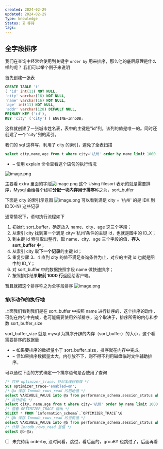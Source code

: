 ```yaml
---
created: 2024-02-29
updated: 2024-02-29
Type: knowledge
Status: ⌛️ 等待
tags:
---
```

##  全字段排序
我们在查询中经常会使用到关键字 `order by` 用来排序，那么他的底层原理是什么样的呢？
我们可以举个例子来说明

首先创建一张表

```sql
CREATE TABLE 't' 
( 'id' int(11) NOT NULL, 
'city' varchar(16) NOT NULL, 
'name' varchar(16) NOT NULL, 
'age' int(11) NOT NULL, 
'addr' varchar(128) DEFAULT NULL, 
PRIMARY KEY ('id'), 
KEY 'city' ('city') ) ENGINE=InnoDB;
```

这样就创建了一张城市姓名表，表中的主键是"id"列，该列的值是唯一的。同时还创建了一个"city"列的索引。

我们的 sql 这样写，利用了 city 的索引，避免了全表扫描
```sql
select city,name,age from t where city='杭州' order by name limit 1000 ;
```

- ~ 使用 explain 命令查看这个语句的执行情况

![image.png](https://obsidian-pic-1317906728.cos.ap-nanjing.myqcloud.com/obsidian/20240304234707.png)

主要看 extra 里面的字段![image.png](https://obsidian-pic-1317906728.cos.ap-nanjing.myqcloud.com/obsidian/20240304234818.png)
这个 Using filesort 表示的就是需要排序，Mysql 会给每个线程**分配一块内存用于排序**称之为，sort_buffer

下面是 city 的索引示意图
![image.png](https://obsidian-pic-1317906728.cos.ap-nanjing.myqcloud.com/obsidian/20240304235828.png)
可以看到满足 city = '杭州' 的是 IDX 到 ID(X+N) 这些记录

通常情况下，语句执行流程如下

1. 初始化 sort_buffer，确定放入 name、city、age 这三个字段；
2. 从索引 city 找到第一个满足 city=‘杭州’条件的主键 id，也就是图中的 ID_X；
3. 到主键 id 索引取出整行，取 name、city、age 三个字段的值，**存入 sort_buffer 中**；
4. 从索引 city 取**下一个记录**的主键 id；
5. 重复步骤 3、4 直到 city 的值不满足查询条件为止，对应的主键 id 也就是图中的 ID_Y；
6. 对 sort_buffer 中的数据按照字段 name 做快速排序；
7. 按照排序结果**取前 1000 行**返回给客户端。

暂且就把这个排序称之为全字段排序 ![image.png](https://obsidian-pic-1317906728.cos.ap-nanjing.myqcloud.com/obsidian/20240305000721.png)

### 排序动作的执行地

上面我们看到我们是在 sort_buffer 中按照 name 进行排序的，这个排序的动作，可能在内存中完成，也可能需要使用外部排序，这个取决于，排序所需的内存和参数 sort_buffer_size 

sort_buffer_size 就是 mysql 为排序开辟的内存（sort_buffer）的大小，这个看需要排序的数据量
- ~ 如果要排序的数据量小于 sort_buffer_size，排序就在内存中完成。
- ~ 但如果排序数据量太大，内存放不下，则不得不利用磁盘临时文件辅助排序。


可以通过下面的方式确定一个排序语句是否使用了查询
```sql
/* 打开 optimizer_trace，只对本线程有效 */
SET optimizer_trace='enabled=on';
/* @a 保存 Innodb_rows_read 的初始值 */
select VARIABLE_VALUE into @a from performance_schema.session_status where variable_name = 'Innodb_rows_read';
/* 执行语句 */
select city, name,age from t where city='杭州' order by name limit 1000;
/* 查看 OPTIMIZER_TRACE 输出 */
SELECT * FROM `information_schema`.`OPTIMIZER_TRACE`\G 
/* @b 保存 Innodb_rows_read 的当前值 */
select VARIABLE_VALUE into @b from performance_schema.session_status where variable_name = 'Innodb_rows_read';
/* 计算 Innodb_rows_read 差值 */
select @b-@a;

```

- [ ] 未完待续 orderby, 没时间看，跳过，看后面的，grouBY 也跳过了，后面再看